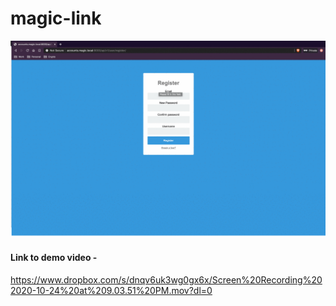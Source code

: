 # magic-link


![](https://raw.githubusercontent.com/cosmos-sajal/magic-link/main/magic_link.gif)


#### Link to demo video -

https://www.dropbox.com/s/dnqv6uk3wg0gx6x/Screen%20Recording%202020-10-24%20at%209.03.51%20PM.mov?dl=0
